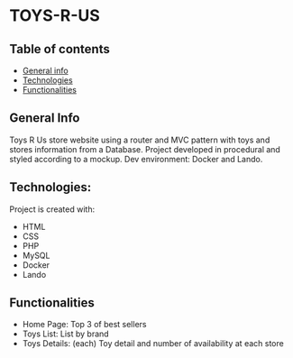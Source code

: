 # TOYS-R-US

## Table of contents
* [General info](#general-info)
* [Technologies](#technologies)
* [Functionalities](#functionalities)

## General Info
Toys R Us store website using a router and MVC pattern with toys and stores information from a Database. 
Project developed in procedural and styled according to a mockup. Dev environment: Docker and Lando.

## Technologies:
Project is created with:
* HTML
* CSS
* PHP
* MySQL
* Docker
* Lando

## Functionalities
* Home Page: Top 3 of best sellers
* Toys List: List by brand 
* Toys Details: (each) Toy detail and number of availability at each store
